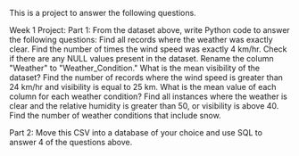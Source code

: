 This is a project to answer the following questions.

Week 1 Project:
Part 1: From the dataset above, write Python code to answer the following questions:
Find all records where the weather was exactly clear.
Find the number of times the wind speed was exactly 4 km/hr.
Check if there are any NULL values present in the dataset.
Rename the column "Weather" to "Weather_Condition."
What is the mean visibility of the dataset?
Find the number of records where the wind speed is greater than 24 km/hr and visibility is equal to 25 km.
What is the mean value of each column for each weather condition?
Find all instances where the weather is clear and the relative humidity is greater than 50, or visibility is above 40.
Find the number of weather conditions that include snow.

Part 2: Move this CSV into a database of your choice and use SQL to answer 4 of the questions above.
